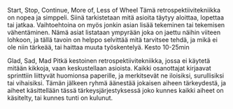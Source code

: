 Start, Stop, Continue, More of, Less of Wheel
Tämä retrospektiivitekniikka on nopea ja simppeli. Siinä tarkistetaan mitä asioita täytyy aloittaa, lopettaa tai jatkaa. Vaihtoehtoina on myös jonkin asian lisää tekeminen tai tekemisen vähentäminen. Nämä asiat listataan ympyrään joka on jaettu näihin viiteen lohkoon, ja tällä tavoin on helppo selvittää mitä tarvitsee tehdä, ja mikä ei ole niin tärkeää, tai haittaa muuta työskentelyä. Kesto 10-25min

Glad, Sad, Mad
Pitkä kestoinen retrospektiivitekniikka, jossa ei käytetä mitään kikkoja, vaan keskustellaan asioista. Kaikki osanottajat kirjaavat sprinttiin liittyvät huomionsa paperille, ja merkitsevät ne iloisiksi, surullisiksi tai vihaisiksi. Tämän jälkeen ryhmä äänestää jokaisen aiheen tärkeydestä, ja aiheet käsittellään tässä tärkeysjärjestyksessä joko kunnes kaikki aiheet on käsitelty, tai kunnes tunti on kulunut. 
